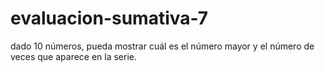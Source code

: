 # evaluacion-sumativa-7
dado 10 números, pueda mostrar cuál es el número mayor y el número de veces que aparece en la serie.
